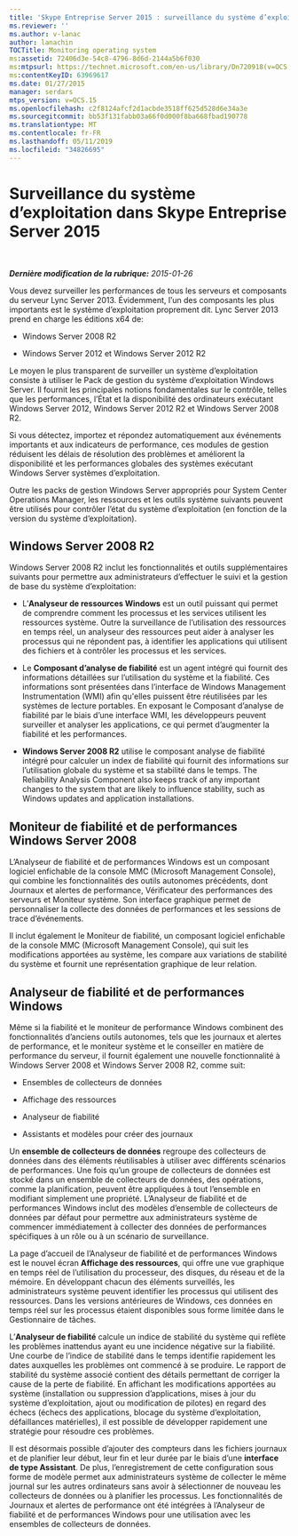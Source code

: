 ```yaml
---
title: 'Skype Entreprise Server 2015 : surveillance du système d’exploitation'
ms.reviewer: ''
ms.author: v-lanac
author: lanachin
TOCTitle: Monitoring operating system
ms:assetid: 72406d3e-54c8-4796-8d6d-2144a5b6f030
ms:mtpsurl: https://technet.microsoft.com/en-us/library/Dn720918(v=OCS.15)
ms:contentKeyID: 63969617
ms.date: 01/27/2015
manager: serdars
mtps_version: v=OCS.15
ms.openlocfilehash: c2f8124afcf2d1acbde3518ff625d528d6e34a3e
ms.sourcegitcommit: bb53f131fabb03a66f0d000f8ba668fbad190778
ms.translationtype: MT
ms.contentlocale: fr-FR
ms.lasthandoff: 05/11/2019
ms.locfileid: "34826695"
---
```

<div data-xmlns="http://www.w3.org/1999/xhtml">

<div class="topic" data-xmlns="http://www.w3.org/1999/xhtml" data-msxsl="urn:schemas-microsoft-com:xslt" data-cs="http://msdn.microsoft.com/en-us/">

<div data-asp="http://msdn2.microsoft.com/asp">

# <a name="monitoring-operating-system-in-lync-server-2013"></a>Surveillance du système d’exploitation dans Skype Entreprise Server 2015

</div>

<div id="mainSection">

<div id="mainBody">

<span> </span>

_**Dernière modification de la rubrique:** 2015-01-26_

Vous devez surveiller les performances de tous les serveurs et composants du serveur Lync Server 2013. Évidemment, lֹ’un des composants les plus importants est le système d’exploitation proprement dit. Lync Server 2013 prend en charge les éditions x64 de:

  - Windows Server 2008 R2

  - Windows Server 2012 et Windows Server 2012 R2

Le moyen le plus transparent de surveiller un système d’exploitation consiste à utiliser le Pack de gestion du système d’exploitation Windows Server. Il fournit les principales notions fondamentales sur le contrôle, telles que les performances, l’État et la disponibilité des ordinateurs exécutant Windows Server 2012, Windows Server 2012 R2 et Windows Server 2008 R2.

Si vous détectez, importez et répondez automatiquement aux événements importants et aux indicateurs de performance, ces modules de gestion réduisent les délais de résolution des problèmes et améliorent la disponibilité et les performances globales des systèmes exécutant Windows Server systèmes d’exploitation.

Outre les packs de gestion Windows Server appropriés pour System Center Operations Manager, les ressources et les outils système suivants peuvent être utilisés pour contrôler l’état du système d’exploitation (en fonction de la version du système d’exploitation).

<div>

## <a name="windows-server2008r2"></a>Windows Server 2008 R2

Windows Server 2008 R2 inclut les fonctionnalités et outils supplémentaires suivants pour permettre aux administrateurs d’effectuer le suivi et la gestion de base du système d’exploitation:

  - L’**Analyseur de ressources Windows** est un outil puissant qui permet de comprendre comment les processus et les services utilisent les ressources système. Outre la surveillance de l’utilisation des ressources en temps réel, un analyseur des ressources peut aider à analyser les processus qui ne répondent pas, à identifier les applications qui utilisent des fichiers et à contrôler les processus et les services.

  - Le **Composant d’analyse de fiabilité** est un agent intégré qui fournit des informations détaillées sur l’utilisation du système et la fiabilité. Ces informations sont présentées dans l’interface de Windows Management Instrumentation (WMI) afin qu'elles puissent être réutilisées par les systèmes de lecture portables. En exposant le Composant d’analyse de fiabilité par le biais d’une interface WMI, les développeurs peuvent surveiller et analyser les applications, ce qui permet d’augmenter la fiabilité et les performances.

  - **Windows Server 2008 R2** utilise le composant analyse de fiabilité intégré pour calculer un index de fiabilité qui fournit des informations sur l’utilisation globale du système et sa stabilité dans le temps. The Reliability Analysis Component also keeps track of any important changes to the system that are likely to influence stability, such as Windows updates and application installations.

</div>

<div>

## <a name="windows-server2008-windows-reliability-and-performance-monitor"></a>Moniteur de fiabilité et de performances Windows Server 2008

L’Analyseur de fiabilité et de performances Windows est un composant logiciel enfichable de la console MMC (Microsoft Management Console), qui combine les fonctionnalités des outils autonomes précédents, dont Journaux et alertes de performance, Vérificateur des performances des serveurs et Moniteur système. Son interface graphique permet de personnaliser la collecte des données de performances et les sessions de trace d’événements.

Il inclut également le Moniteur de fiabilité, un composant logiciel enfichable de la console MMC (Microsoft Management Console), qui suit les modifications apportées au système, les compare aux variations de stabilité du système et fournit une représentation graphique de leur relation.

</div>

<div>

## <a name="windows-reliability-and-performance-monitor"></a>Analyseur de fiabilité et de performances Windows

Même si la fiabilité et le moniteur de performance Windows combinent des fonctionnalités d’anciens outils autonomes, tels que les journaux et alertes de performance, et le moniteur système et le conseiller en matière de performance du serveur, il fournit également une nouvelle fonctionnalité à Windows Server 2008 et Windows Server 2008 R2, comme suit:

  - Ensembles de collecteurs de données

  - Affichage des ressources

  - Analyseur de fiabilité

  - Assistants et modèles pour créer des journaux

Un **ensemble de collecteurs de données** regroupe des collecteurs de données dans des éléments réutilisables à utiliser avec différents scénarios de performances. Une fois qu’un groupe de collecteurs de données est stocké dans un ensemble de collecteurs de données, des opérations, comme la planification, peuvent être appliquées à tout l’ensemble en modifiant simplement une propriété. L’Analyseur de fiabilité et de performances Windows inclut des modèles d’ensemble de collecteurs de données par défaut pour permettre aux administrateurs système de commencer immédiatement à collecter des données de performances spécifiques à un rôle ou à un scénario de surveillance.

La page d’accueil de l’Analyseur de fiabilité et de performances Windows est le nouvel écran **Affichage des ressources**, qui offre une vue graphique en temps réel de l’utilisation du processeur, des disques, du réseau et de la mémoire. En développant chacun des éléments surveillés, les administrateurs système peuvent identifier les processus qui utilisent des ressources. Dans les versions antérieures de Windows, ces données en temps réel sur les processus étaient disponibles sous forme limitée dans le Gestionnaire de tâches.

L’**Analyseur de fiabilité** calcule un indice de stabilité du système qui reflète les problèmes inattendus ayant eu une incidence négative sur la fiabilité. Une courbe de l’indice de stabilité dans le temps identifie rapidement les dates auxquelles les problèmes ont commencé à se produire. Le rapport de stabilité du système associé contient des détails permettant de corriger la cause de la perte de fiabilité. En affichant les modifications apportées au système (installation ou suppression d’applications, mises à jour du système d’exploitation, ajout ou modification de pilotes) en regard des échecs (échecs des applications, blocage du système d’exploitation, défaillances matérielles), il est possible de développer rapidement une stratégie pour résoudre ces problèmes.

Il est désormais possible d’ajouter des compteurs dans les fichiers journaux et de planifier leur début, leur fin et leur durée par le biais d’une **interface de type Assistant**. De plus, l’enregistrement de cette configuration sous forme de modèle permet aux administrateurs système de collecter le même journal sur les autres ordinateurs sans avoir à sélectionner de nouveau les collecteurs de données ou à planifier les processus. Les fonctionnalités de Journaux et alertes de performance ont été intégrées à l’Analyseur de fiabilité et de performances Windows pour une utilisation avec les ensembles de collecteurs de données.

</div>

</div>

<span> </span>

</div>

</div>

</div>


